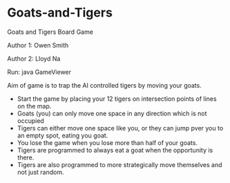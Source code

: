 # Goats-and-Tigers
Goats and Tigers Board Game 

Author 1: Owen Smith

Author 2: Lloyd Na

Run: java GameViewer

Aim of game is to trap the AI controlled tigers by moving your goats. 
- Start the game by placing your 12 tigers on intersection points of lines on the map.
- Goats (you) can only move one space in any direction which is not occupied
- Tigers can either move one space like you, or they can jump pver you to an empty spot, eating you goat.
- You lose the game when you lose more than half of your goats.
- Tigers are programmed to always eat a goat when the opportunity is there. 
- Tigers are also programmed to more strategically move themselves and not just random.
